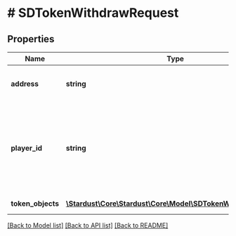 # # SDTokenWithdrawRequest

## Properties

Name | Type | Description | Notes
------------ | ------------- | ------------- | -------------
**address** | **string** | External (non-custodial) blockchain wallet address |
**player_id** | **string** | The Player&#39;s id, can be found with Player/getId(s) in uuid format. Also returned from player/create (ex. XXXXXXXX-XXXX-XXXX-XXXX-XXXXXXXXXXXX) |
**token_objects** | [**\Stardust\Core\Stardust\Core\Model\SDTokenWithdrawObject[]**](SDTokenWithdrawObject.md) | Array of Token objects |

[[Back to Model list]](../../README.md#models) [[Back to API list]](../../README.md#endpoints) [[Back to README]](../../README.md)
